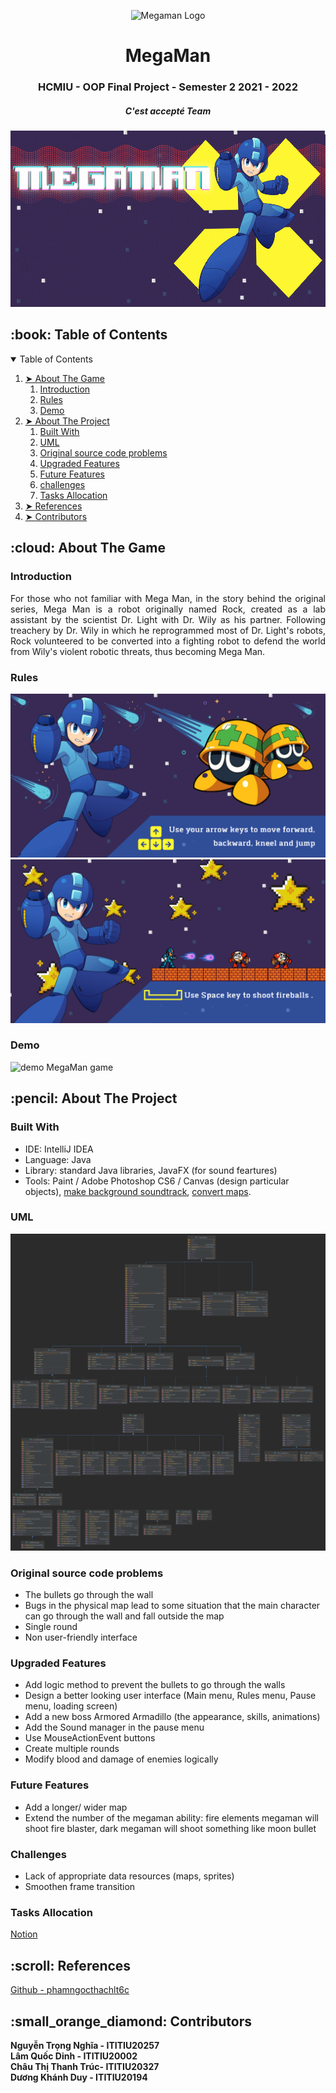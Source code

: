
<p align="center"> 
  <img src="https://user-images.githubusercontent.com/91869898/173041366-80b638fc-0449-4ba6-aa91-24efbe8df461.png" alt="Megaman Logo" height="120px">
</p>
<h1 align="center"> MegaMan </h1>
<h3 align="center"> HCMIU - OOP Final Project - Semester 2 2021 - 2022 </h3>
<h5 align="center"> C'est accepté Team </h5>

<p align="center"> 
  <img src="data/menu_bg.gif" alt="Animated gif MegaMan game" height="282px">
</p>

<!-- TABLE OF CONTENTS -->
<h2 id="table-of-contents"> :book: Table of Contents</h2>

<details open="open">
  <summary>Table of Contents</summary>
  <ol>
    <li><a href="#about-the-game"> ➤ About The Game</a>
      <ol>
        <li><a href="#intro"> Introduction</a></li>
        <li><a href="#rules"> Rules</a></li>
        <li><a href="#demo"> Demo</a></li>
      </ol>
    </li>
    <li><a href="#about-the-project"> ➤ About The Project</a>
      <ol>
        <li><a href="#built-with"> Built With</a></li>
        <li><a href="#uml"> UML</a></li>
        <li><a href="#probs"> Original source code problems</a></li>
        <li><a href="#upgraded-features"> Upgraded Features</a></li>
        <li><a href="#future-features"> Future Features</a></li>
        <li><a href="#challenges"> challenges</a></li>
        <li><a href="#tasks-allocation"> Tasks Allocation</a></li>
      </ol>
    </li>
    <li><a href="#references"> ➤ References</a></li>
    <li><a href="#contributors"> ➤ Contributors</a></li>
  </ol>
</details>


<!-- ABOUT THE GAME -->
<h2 id="about-the-game"> :cloud: About The Game</h2>

<h3 id="intro"> Introduction </h3>
<p align="justify"> 
  For those who not familiar with Mega Man, in the story behind the original series, Mega Man is a robot originally named Rock, created as a lab assistant by the scientist Dr. Light with Dr. Wily as his partner. Following treachery by Dr. Wily in which he reprogrammed most of Dr. Light's robots, Rock volunteered to be converted into a fighting robot to defend the world from Wily's violent robotic threats, thus becoming Mega Man.
</p>

<h3 id="rules"> Rules </h3>
  <img src="data/firstLoadingPage.png" alt="rule 1">
  <img src="data/secondLoadingPage.png" alt="rule 2">
  
<h3 id="demo"> Demo </h3>
  <img src="data/demo.gif" alt="demo MegaMan game">


<!-- ABOUT THE PROJECT -->
<h2 id="about-the-project"> :pencil: About The Project</h2>

<h3 id="built-with"> Built With </h3>
  <ul>
    <li>IDE: IntelliJ IDEA</li>
    <li>Language: Java</li>
    <li>Library: standard Java libraries, JavaFX (for sound feartures)</li>
    <li>Tools: Paint / Adobe Photoshop CS6 / Canvas (design particular objects), <a href="https://twistedwave.com/online">make background soundtrack</a>, <a href="https://www.text-image.com/convert/ascii.html "> convert maps</a>.</li>
  </ul>
  
  
<h3 id="uml"> UML </h3>
  <img src="UML.png" alt="uml">

  
<h3 id="probs"> Original source code problems </h3>
  <ul>
    <li>The bullets go through the  wall </li>
    <li>Bugs in the physical map lead to some situation that the main character can go through the wall and fall outside the map</li>
    <li>Single round</li>
    <li>Non user-friendly interface</li>
  </ul>
  
<h3 id="upgraded-features"> Upgraded Features </h3>
  <ul>
    <li>Add logic method to prevent the bullets to go through the walls</li>
    <li>Design a better looking user interface (Main menu, Rules menu, Pause menu, loading screen)</li>
    <li>Add a new boss Armored Armadillo (the appearance, skills, animations)</li>
    <li>Add the Sound manager in the pause menu</li>
    <li>Use MouseActionEvent buttons</li>
    <li>Create multiple rounds</li>
    <li>Modify blood and damage of enemies logically</li>
  </ul>
  
<h3 id="future-features"> Future Features </h3>
  <ul>
    <li>Add a longer/ wider map</li>
    <li>Extend the number of the megaman ability: fire elements megaman will shoot fire blaster, dark megaman will shoot something like moon bullet</li>
  </ul>
  
<h3 id="challenges"> Challenges </h3>
  <ul>
    <li>Lack of appropriate data resources (maps, sprites)</li>
    <li>Smoothen frame transition</li>
  </ul>
  
<h3 id="tasks-allocation"> Tasks Allocation </h3>
<a href="https://www.notion.so/4bac6d54b55e472f8f504cfaeec929e9?v=c0ef56e9580f4325b66a8838f31708a3"> Notion</a>


<!-- REFERENCES -->
<h2 id="references"> :scroll: References </h2>
<a href="https://github.com/phamngocthachlt6c/rockman/tree/master/src/com/gamestudio"> Github - phamngocthachlt6c</a> 


<!-- CONTTRIBUTORS -->
<h2 id="contributors"> :small_orange_diamond: Contributors</h2>

**Nguyễn Trọng Nghĩa - ITITIU20257**  
**Lâm Quốc Dinh - ITITIU20002**       
**Châu Thị Thanh Trúc- ITITIU20327**  
**Dương Khánh Duy - ITITIU20194**  



